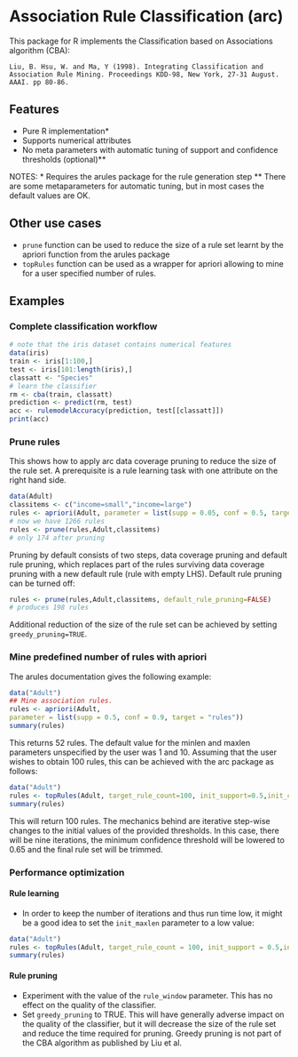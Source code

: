 #  Association Rule Classification (arc)


This package for R implements the Classification based on Associations algorithm (CBA):

 ```Liu, B. Hsu, W. and Ma, Y (1998). Integrating Classification and Association Rule Mining. Proceedings KDD-98, New York, 27-31 August. AAAI. pp 80-86.```


## Features 
- Pure R implementation* 
- Supports numerical attributes
- No meta parameters with automatic tuning of support and confidence thresholds (optional)**

NOTES: * Requires the arules package for the rule generation step ** There are some metaparameters for automatic tuning, but in most cases the default values are OK.

## Other use cases
- `prune` function can be used to reduce the size of a rule set learnt by the apriori function from the  arules package
- `topRules` function can be used as a wrapper for apriori allowing to mine for a user specified number of rules.

## Examples

### Complete classification workflow
```R
# note that the iris dataset contains numerical features
data(iris)
train <- iris[1:100,]
test <- iris[101:length(iris),]
classatt <- "Species"
# learn the classifier
rm <- cba(train, classatt)
prediction <- predict(rm, test)
acc <- rulemodelAccuracy(prediction, test[[classatt]])
print(acc)
```

### Prune rules
This shows how to apply arc data coverage pruning to reduce the size of the rule set. A prerequisite is a rule learning task with one attribute on the right hand side.
```R
data(Adult)
classitems <- c("income=small","income=large")
rules <- apriori(Adult, parameter = list(supp = 0.05, conf = 0.5, target = "rules"), appearance=list(rhs=classitems, default="lhs"))
# now we have 1266 rules
rules <- prune(rules,Adult,classitems)
# only 174 after pruning
```
Pruning by default consists of two steps, data coverage pruning and default rule pruning, which replaces part of the rules surviving data coverage pruning with a new default rule (rule with empty LHS). Default rule pruning can be turned off:
```R
rules <- prune(rules,Adult,classitems, default_rule_pruning=FALSE)
# produces 198 rules
```

Additional reduction of the size of the rule set can be achieved by setting `greedy_pruning=TRUE`.


### Mine predefined number of rules with apriori
The arules documentation gives the following example:
```R
data("Adult")
## Mine association rules.
rules <- apriori(Adult,
parameter = list(supp = 0.5, conf = 0.9, target = "rules"))
summary(rules)
```
This returns 52 rules. The default value for the minlen and maxlen parameters unspecified by the user was 1 and 10. 
Assuming that the user wishes to obtain 100 rules, this can be achieved with the arc package as follows:

```R
data("Adult")
rules <- topRules(Adult, target_rule_count=100, init_support=0.5,init_conf=0.9, minlen=1, init_maxlen = 10)
summary(rules)
```
This will return 100 rules. The mechanics behind are  iterative step-wise changes to the initial values of the provided thresholds. In this case, there will be nine iterations, the minimum confidence threshold will be lowered to 0.65 and the final rule set will be trimmed.


### Performance optimization
#### Rule learning
* In order to keep the number of iterations and thus run time low, it might be a good idea to set the `init_maxlen` parameter to a low value:
```R
data("Adult")
rules <- topRules(Adult, target_rule_count = 100, init_support = 0.5,init_conf = 0.9, minlen = 1, init_maxlen = 2)
summary(rules)
```
#### Rule pruning
* Experiment with the value of the `rule_window` parameter. This has no effect on the quality of the classifier. 
* Set `greedy_pruning` to TRUE. This will have generally adverse impact on the quality of the classifier, but it will decrease the size of the rule set and reduce the time required for pruning. Greedy pruning is not part of the CBA algorithm as published by Liu et al. 

